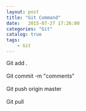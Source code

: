 ```yaml
---
layout: post
title: "Git Command"
date:   2015-07-27 17:26:00 
categories: "Git"
catalog: true
tags: 
    - Git
---
```




  Git add .<br />   
  Git commit -m "comments"<br />   
  Git push origin master<br />   
  Git pull<br />